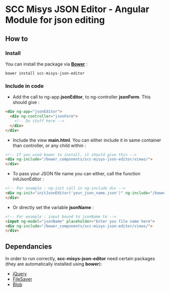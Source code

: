 SCC Misys JSON Editor - Angular Module for json editing
=======================================================

How to
------

### Install

  You can install the package via **[Bower](https://bower.io/)** :
 
```
bower install scc-misys-json-editor
```

### Include in code

  - Add the call to ng-app **jsonEditor**, to ng-controller **jsonForm**. This should give :

```html
<div ng-app="jsonEditor">
  <div ng-controller="jsonForm">
    <!-- Do stuff here -->
  </div>
</div>
```

  - Include the view __main.html__. You can either include it in same container than controller, or any child within :

```html
<!-- If you used bower to install, it should give this -->
<div ng-include="/bower_components/scc-misys-json-editor/views/">
</div>
```

  - To pass your JSON file name you can either, call the function initJsonEditor :
  
```html
<!-- For example : ng-init call in ng-include div -->
<div ng-init="initJsonEditor('your_json_name.json')" ng-include="/bower_components/scc-misys-json-editor/views/">
</div>
``` 

  - Or directly set the variable **jsonName** :
  
```html
<!-- For example : input bound to jsonName to -->
<input ng-model="jsonName" placeholder="Enter you file name here">
<div ng-include="/bower_components/scc-misys-json-editor/views/">
</div>
```

Dependancies
------------

In order to run correctly, **scc-misys-json-editor** need certain packages (they are automatically installed using **bower**):

  - [jQuery](https://github.com/jquery/jquery)
  - [FileSaver](https://github.com/eligrey/FileSaver.js/)
  - [Blob](https://github.com/eligrey/Blob.js/)

